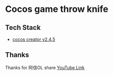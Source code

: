 # Cocos game throw knife

## Tech Stack

- [cocos creator v2.4.5](https://www.cocos.com/creator)

## Thanks

Thanks for 阿信OL share [YouTube Link](https://youtu.be/R8dKcU9UfXU)
